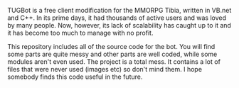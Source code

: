 TUGBot is a free client modification for the MMORPG Tibia, written in VB.net and C++. In its prime days, it had thousands of active users and was loved by many people. Now, however, its lack of scalability has caught up to it and it has become too much to manage with no profit.

This repository includes all of the source code for the bot. You will find some parts are quite messy and other parts are well coded, while some modules aren't even used. The project is a total mess. It contains a lot of files that were never used (images etc) so don't mind them. I hope somebody finds this code useful in the future.